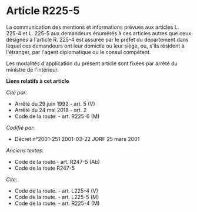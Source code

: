 # Article R225-5

La communication des mentions et informations prévues aux articles L. 225-4 et L. 225-5 aux demandeurs énumérés à ces
articles autres que ceux désignés à l'article R. 225-4 est assurée par le préfet du département dans lequel ces demandeurs
ont leur domicile ou leur siège, ou, s'ils résident à l'étranger, par l'agent diplomatique ou le consul compétent.

Les modalités d'application du présent article sont fixées par arrêté du ministre de l'intérieur.

**Liens relatifs à cet article**

_Cité par_:

  - Arrêté du 29 juin 1992 - art. 5 (V)
  - Arrêté du 24 mai 2018 - art. 2
  - Code de la route. - art. R225-6 (M)

_Codifié par_:

  - Décret n°2001-251 2001-03-22 JORF 25 mars 2001

_Anciens textes_:

  - Code de la route - art. R247-5 (Ab)
  - Code de la route R247-5

_Cite_:

  - Code de la route. - art. L225-4 (V)
  - Code de la route. - art. L225-5 (M)
  - Code de la route. - art. R225-4 (M)
